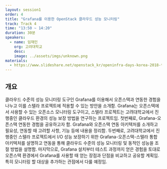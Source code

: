 ```yaml
---
layout: session1
order: 4
title: "Grafana를 이용한 OpenStack 클라우드 성능 모니터링"
track: Track 4
time: "13:50 ~ 14:20"
duration: 30분
speakers:
  - name: 임재민
    org: 고려대학교
    desc: 
    image: ../assets/imgs/unknown.png
materials:
  - https://www.slideshare.net/openstack_kr/openinfra-days-korea-2018-track-4-grafana-openstack-104161634
---
```


## 개요

클라우드 수준의 성능 모니터링 도구인 Grafana를 이용해서 오픈스택과 연동한 경험을 나누고 이를 스텔라 프로젝트에 적용할 수 있는 방안을 소개함. Grafana는 오픈스택에서 사용할 수 있는 오픈소스 모니터링 도구이고, 스텔라 프로젝트는 고려대학교에서 진행중인 클라우드 환경의 성능 보장 방법을 연구하는 프로젝트임. 
첫번째로, Grafana-오픈스택 연동한 경험을 공유하고자 함. Grafana와 오픈스택 연동 아키텍처를 소개하고 필요성, 연동할 때 고려할 사항, 기능 등에 내용을 정리함. 
두번째로, 고려대학교에서 진행중인 스텔라 프로젝트에서 I/O 성능 보장하기 위한 Grafana-오픈스택-스텔라 통합 아키텍처를 설명하고 연동을 통해 클라우드 수준의 성능 모니터링 및 동적인 성능을 조절 방법을 설명함.
마지막으로, Grafana 설치부터 테스트 과정까지 얻은 경험을 토대로 오픈스택 환경에서 Grafana를 사용할 때 얻는 장점과 단점을 비교하고 공유할 계획임. 특히 모니터링 할 대상을 추가하는 관점에서 다룰 예정임.